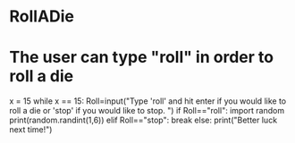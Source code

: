 # RollADie
# The user can type "roll" in order to roll a die
x = 15
while x == 15:
    Roll=input("Type 'roll' and hit enter if you would like to roll a die or 'stop' if you would like to stop. ")
    if Roll=="roll":
        import random
        print(random.randint(1,6))
    elif Roll=="stop":
        break
    else:
        print("Better luck next time!")
            

